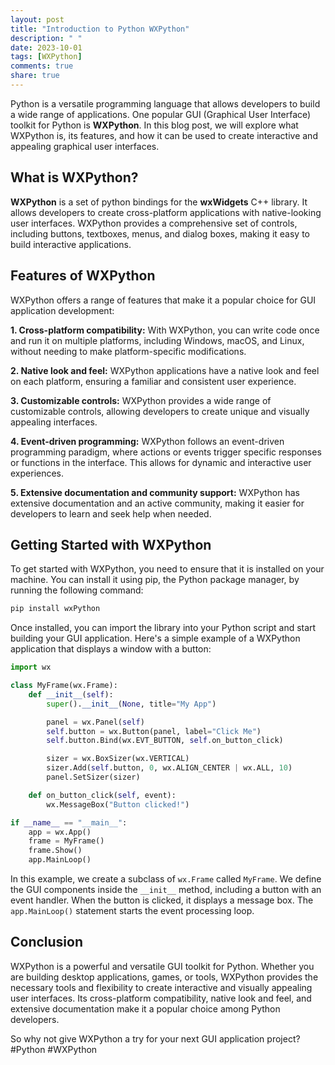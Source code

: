 ```yaml
---
layout: post
title: "Introduction to Python WXPython"
description: " "
date: 2023-10-01
tags: [WXPython]
comments: true
share: true
---
```


Python is a versatile programming language that allows developers to build a wide range of applications. One popular GUI (Graphical User Interface) toolkit for Python is **WXPython**. In this blog post, we will explore what WXPython is, its features, and how it can be used to create interactive and appealing graphical user interfaces.

## What is WXPython?

**WXPython** is a set of python bindings for the **wxWidgets** C++ library. It allows developers to create cross-platform applications with native-looking user interfaces. WXPython provides a comprehensive set of controls, including buttons, textboxes, menus, and dialog boxes, making it easy to build interactive applications.

## Features of WXPython

WXPython offers a range of features that make it a popular choice for GUI application development:

**1. Cross-platform compatibility:** With WXPython, you can write code once and run it on multiple platforms, including Windows, macOS, and Linux, without needing to make platform-specific modifications.

**2. Native look and feel:** WXPython applications have a native look and feel on each platform, ensuring a familiar and consistent user experience.

**3. Customizable controls:** WXPython provides a wide range of customizable controls, allowing developers to create unique and visually appealing interfaces.

**4. Event-driven programming:** WXPython follows an event-driven programming paradigm, where actions or events trigger specific responses or functions in the interface. This allows for dynamic and interactive user experiences.

**5. Extensive documentation and community support:** WXPython has extensive documentation and an active community, making it easier for developers to learn and seek help when needed.

## Getting Started with WXPython

To get started with WXPython, you need to ensure that it is installed on your machine. You can install it using pip, the Python package manager, by running the following command:

```python
pip install wxPython
```

Once installed, you can import the library into your Python script and start building your GUI application. Here's a simple example of a WXPython application that displays a window with a button:

```python
import wx

class MyFrame(wx.Frame):
    def __init__(self):
        super().__init__(None, title="My App")

        panel = wx.Panel(self)
        self.button = wx.Button(panel, label="Click Me")
        self.button.Bind(wx.EVT_BUTTON, self.on_button_click)

        sizer = wx.BoxSizer(wx.VERTICAL)
        sizer.Add(self.button, 0, wx.ALIGN_CENTER | wx.ALL, 10)
        panel.SetSizer(sizer)

    def on_button_click(self, event):
        wx.MessageBox("Button clicked!")

if __name__ == "__main__":
    app = wx.App()
    frame = MyFrame()
    frame.Show()
    app.MainLoop()
```

In this example, we create a subclass of `wx.Frame` called `MyFrame`. We define the GUI components inside the `__init__` method, including a button with an event handler. When the button is clicked, it displays a message box. The `app.MainLoop()` statement starts the event processing loop.

## Conclusion

WXPython is a powerful and versatile GUI toolkit for Python. Whether you are building desktop applications, games, or tools, WXPython provides the necessary tools and flexibility to create interactive and visually appealing user interfaces. Its cross-platform compatibility, native look and feel, and extensive documentation make it a popular choice among Python developers.

So why not give WXPython a try for your next GUI application project? #Python #WXPython